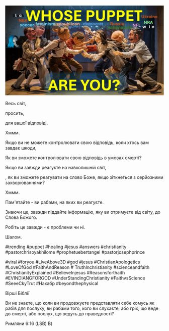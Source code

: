 ![Video cover image](../cover.jpg "cover photo")

Весь світ,

просить,

для вашої відповіді.

Хммм.

Якщо ви не можете контролювати свою відповідь, коли хтось вам завдає шкоди,

Як ви зможете контролювати свою відповідь в умовах смерті?

Якщо ви завжди реагуєте на навколишній світ,

, як ви зможете реагувати на слово Боже, якщо зіткнеться з серйозними захворюваннями?

Хммм.

Пам'ятайте - ви рабами, на яких ви реагуєте.

Знаючи це, завжди піддайте інформацію, яку ви отримуєте від світу, до Слова Божого.

Робіть це завжди - є проблеми чи ні.

Шалом.

#trending #puppet #healing #jesus #answers #christianity #pastorchrisoyakhilome #prophetuebertangel #pastorjosephprince

#viral #foryou #LiveAbove3D #god #jesus #ChristianApologetics #LoveOfGod #FaithAndReason # TruthInchristianity #scienceandfaith #ChristianityExplained #BelieveInjesus #Reasonsforthaith #EVINDIANGFORGOD #UnderStandingChristianity #FaithvsScience #SeeeCkyTrut #Нахабр #beyondthephysical

Вірші Біблії

Ви не знаєте, що коли ви продовжуєте представляти себе комусь як рабів для послуху, ви рабами того, кого ви слухаєте, або гріх, що веде до смерті, або послух, що ведуть до праведності?

Римляни 6:16 (LSB) B)